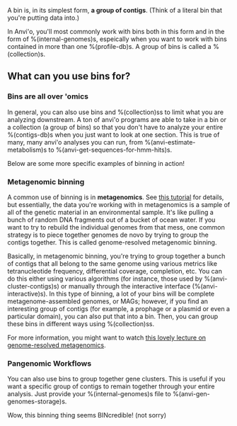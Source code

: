 A bin is, in its simplest form, **a group of contigs**.  (Think of a literal bin that you're putting data into.)

In Anvi'o, you'll most commonly work with bins both in this form and in the form of %(internal-genomes)s, espeically when you want to work with bins contained in more than one %(profile-db)s. A group of bins is called a %(collection)s.

## What can you use bins for?

### Bins are all over 'omics
In general, you can also use bins and %(collection)ss to limit what you are analyzing downstream. A ton of anvi'o programs are able to take in a bin or a collection (a group of bins) so that you don't have to analyze your entire %(contigs-db)s when you just want to look at one section. This is true of many, many anvi'o analyses you can run, from %(anvi-estimate-metabolism)s to %(anvi-get-sequences-for-hmm-hits)s.

Below are some more specific examples of binning in action!

### Metagenomic binning
A common use of binning is in **metagenomics**. See [this tutorial](http://merenlab.org/2016/06/22/anvio-tutorial-v2/) for details, but essentially, the data you're working with in metagenomics is a sample of all of the genetic material in an environmental sample. It's like pulling a bunch of random DNA fragments out of a bucket of ocean water. If you want to try to rebuild the individual genomes from that mess, one common strategy is to piece together genomes de novo by trying to group the contigs together. This is called genome-resolved metagenomic binning.

Basically, in metagenomic binning, you're trying to group together a bunch of contigs that all belong to the same genome using various metrics like tetranucleotide frequency, differential coverage, completion, etc. You can do this either using various algorithms (for instance, those used by %(anvi-cluster-contigs)s) or manually through the interactive interface (%(anvi-interactive)s). In this type of binning, a lot of your bins will be complete metagenome-assembled genomes, or MAGs; however, if you find an interesting group of contigs (for example, a prophage or a plasmid or even a particular domain), you can also put that into a bin. Then, you can group these bins in different ways using %(collection)ss.

For more information, you might want to watch [this lovely lecture on genome-resolved metagenomics](https://www.youtube.com/watch?v=RjNdHGK4ruo).

### Pangenomic Workflows
You can also use bins to group together gene clusters. This is useful if you want a specific group of contigs to remain together through your entire analysis. Just provide your %(internal-genomes)s file to %(anvi-gen-genomes-storage)s.

Wow, this binning thing seems BINcredible! (not sorry)
